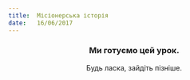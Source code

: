 ```yaml
---
title:  Місіонерська історія
date:   16/06/2017
---
```


### <center>Ми готуємо цей урок.</center>
<center>Будь ласка, зайдіть пізніше.</center>